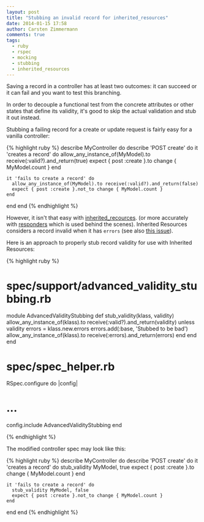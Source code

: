 ```yaml
---
layout: post
title: "Stubbing an invalid record for inherited_resources"
date: 2014-01-15 17:58
author: Carsten Zimmermann
comments: true
tags:
  - ruby
  - rspec
  - mocking
  - stubbing
  - inherited_resources
---
```


Saving a record in a controller has at least two outcomes\: it can succeed or it
can fail and you want to test this branching.

In order to decouple a functional test from the concrete attributes or other
states that define its validity, it's good to skip the actual validation
and stub it out instead.

Stubbing a failing record for a create or update request is fairly easy for
a vanilla controller:

{% highlight ruby %}
describe MyController do
  describe 'POST create' do
    it 'creates a record' do
      allow_any_instance_of(MyModel).to receive(:valid?).and_return(true)
      expect { post :create }.to change { MyModel.count }
    end

    it 'fails to create a record' do
      allow_any_instance_of(MyModel).to receive(:valid?).and_return(false)
      expect { post :create }.not_to change { MyModel.count }
    end
  end
end
{% endhighlight %}

However, it isn't that easy with [inherited_recources](https://github.com/josevalim/inherited_resources).
(or more accurately with [responders](https://github.com/plataformatec/responders) which is used
behind the scenes). Inherited Resources considers a record invalid when it has ``errors`` (see also
[this issue](https://github.com/josevalim/inherited_resources/issues/38)).

Here is an approach to properly stub record validity for use with Inherited Resources:

{% highlight  ruby %}

# spec/support/advanced_validity_stubbing.rb
module AdvancedValidityStubbing
  def stub_validity(klass, validity)
    allow_any_instance_of(klass).to receive(:valid?).and_return(validity)
    unless validity
      errors = klass.new.errors
      errors.add(:base, 'Stubbed to be bad')
      allow_any_instance_of(klass).to receive(:errors).and_return(errors)
    end
  end
end

# spec/spec_helper.rb
RSpec.configure do |config|
  # ...
  config.include AdvancedValidityStubbing
end

{% endhighlight %}

The modified controller spec may look like this:

{% highlight ruby %}
describe MyController do
  describe 'POST create' do
    it 'creates a record' do
      stub_validity MyModel, true
      expect { post :create }.to change { MyModel.count }
    end

    it 'fails to create a record' do
      stub_validity MyModel, false
      expect { post :create }.not_to change { MyModel.count }
    end
  end
end
{% endhighlight %}

